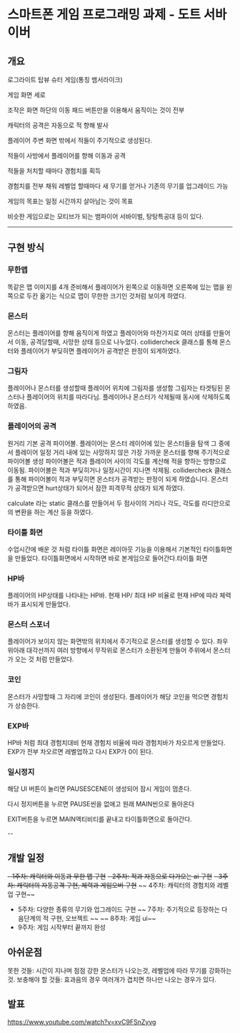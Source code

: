 # 스마트폰 게임 프로그래밍 과제 - 도트 서바이버


## 개요
로그라이트 탑뷰 슈터 게임(통칭 뱀서라이크)

게임 화면 세로

조작은 화면 하단의 이동 패드 버튼만을 이용해서 움직이는 것이 전부

캐릭터의 공격은 자동으로 적 향해 발사

플레이어 주변 화면 밖에서 적들이 주기적으로 생성된다.

적들이 사방에서 플레이어를 향해 이동과 공격

적들을 처치할 때마다 경험치를 획득

경험치를 전부 채워 레벨업 할때마다 새 무기를 얻거나 기존의 무기를 업그레이드 가능

게임의 목표는 일정 시간까지 살아남는 것이 목표

비슷한 게임으로는 모티브가 되는 뱀파이어 서바이벌, 탕탕특공대 등이 있다.

---
## 구현 방식

### 무한맵
똑같은 맵 이미지를 4개 준비해서
플레이어가 왼쪽으로 이동하면 오른쪽에 있는 맵을 왼쪽으로 두칸 옮기는 식으로 맵이 무한한 크기인 것처럼 보이게 하였다.

### 몬스터
몬스터는 플레이어를 향해 움직이게 하였고
플레이어와 마찬가지로 여러 상태를 만들어서 이동, 공격당할때, 사망한 상태 등으로 나누었다.
collidercheck 클래스를 통해 몬스터와 플레이어가 부딪히면 플레이어가 공격받은 판정이 되게하였다.

### 그림자
플레이어나 몬스터를 생성할때 플레이어 위치에 그림자를 생성함
그림자는 타겟팅된 몬스터나 플레이어의 위치를 따라다님.
플레이어나 몬스터가 삭제될때 동시에 삭제하도록 하였음.

### 플레이어의 공격
원거리 기본 공격 파이어볼.
플레이어는 몬스터 레이어에 있는 몬스터들을 탐색
그 중에서 플레이어 일정 거리 내에 있는 사망하지 않은 가장 가까운 몬스터를 향해 주기적으로 파이어볼 생성
파이어볼은 적과 플레이어 사이의 각도를 계산해
적을 향하는 방향으로 이동됨.
파이어볼은 적과 부딪히거나 일정시간이 지나면 삭제됨.
collidercheck 클래스를 통해
파이어볼이 적과 부딪히면 몬스터가 공격받는 판정이 되게 하였습니다.
몬스터가 공격받으면 hurt상태가 되어서 잠깐 피격무적 상태가 되게 하였다.

calculate 라는 static 클래스를 만들어서 
두 점사이의 거리나 각도, 각도를 라디안으로의 변환을 하는 계산 등을 하였다.

### 타이틀 화면
수업시간에 배운 것 처럼 타이틀 화면은 레이아웃 기능을 이용해서 기본적인 타이틀화면을 만들었다.
타이틀화면에서 시작하면 바로 본게임으로 들어간다.타이틀 화면

### HP바
플레이어의 HP상태를 나타내는 HP바.
현재 HP/ 최대 HP 비율로 현재 HP에 따라 체력바가 표시되게 만들었다.

### 몬스터 스포너
플레이어가 보이지 않는 화면밖의 위치에서 주기적으로 몬스터를 생성할 수 있다.
좌우위아래 대각선까지 여러 방향에서 무작위로 몬스터가 소환된게 만들어 주위에서 몬스터가 오는 것 처럼 만들었다.

### 코인
몬스터가 사망할때 그 자리에 코인이 생성된다.
플레이어가 해당 코인을 먹으면 경험치가 상승한다.

### EXP바
HP바 처럼 최대 경험치대비 현재 경험치 비율에 따라 경험치바가 차오르게 만들었다.
EXP가 전부 차오르면 레벨업하고 다시 EXP가 0이 된다.

### 일시정지
해당 UI 버튼이 눌리면 PAUSESCENE이 생성되어 잠시 게임이 멈춘다.

다시 정지버튼을 누르면 PAUSE씬을 없애고 원래 MAIN씬으로 돌아온다

EXIT버튼을 누르면 MAIN액티비티를 끝내고 타이틀화면으로 돌아간다.

--

## 개발 일정
~~- 1주차: 캐릭터와 이동과 무한 맵 구현~~
~~- 2주차: 적과 자동으로 다가오는 ai 구현~~
~~- 3주차: 캐릭터의 자동공격 구현, 체력과 게임오버 구현~~
~~  4주차: 캐릭터의 경험치와 레벨업 구현~~
- 5주차: 다양한 종류의 무기와 업그레이드 구현
~~  7주차: 주기적으로 등장하는 다음단계의 적 구현, 오브젝트 ~~
~~  8주차: 게임 ui~~
- 9주차: 게임 시작부터 끝까지 완성

## 아쉬운점
못한 것들: 시간이 지나며 점점 강한 몬스터가 나오는것, 레벨업에 따라 무기를 강화하는 것.
보충해야 할 것들: 효과음의 경우 여러개가 겹치면 하나만 나오는 경우가 있다.

## 발표
https://www.youtube.com/watch?v=xvC9FSnZyvg
